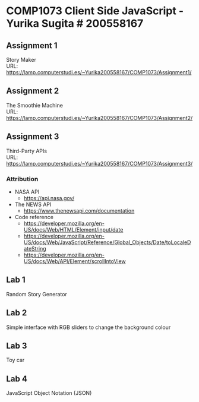 # COMP1073 Client Side JavaScript - Yurika Sugita # 200558167
## Assignment 1
Story Maker  
URL: https://lamp.computerstudi.es/~Yurika200558167/COMP1073/Assignment1/

## Assignment 2
The Smoothie Machine  
URL: https://lamp.computerstudi.es/~Yurika200558167/COMP1073/Assignment2/

## Assignment 3
Third-Party APIs  
URL: https://lamp.computerstudi.es/~Yurika200558167/COMP1073/Assignment3/
### Attribution
- NASA API
  - https://api.nasa.gov/
- The NEWS API
  - https://www.thenewsapi.com/documentation
- Code reference
  - https://developer.mozilla.org/en-US/docs/Web/HTML/Element/input/date
  - https://developer.mozilla.org/en-US/docs/Web/JavaScript/Reference/Global_Objects/Date/toLocaleDateString
  - https://developer.mozilla.org/en-US/docs/Web/API/Element/scrollIntoView

## Lab 1
Random Story Generator

## Lab 2
Simple interface with RGB sliders to change the background colour

## Lab 3
Toy car

## Lab 4
JavaScript Object Notation (JSON)
